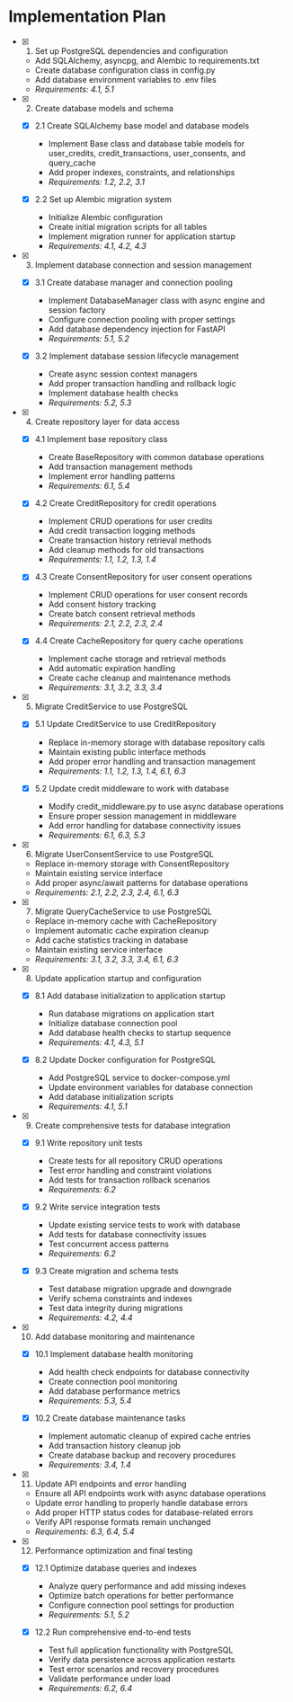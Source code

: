 # Implementation Plan

- [x] 1. Set up PostgreSQL dependencies and configuration
  - Add SQLAlchemy, asyncpg, and Alembic to requirements.txt
  - Create database configuration class in config.py
  - Add database environment variables to .env files
  - _Requirements: 4.1, 5.1_

- [x] 2. Create database models and schema
  - [x] 2.1 Create SQLAlchemy base model and database models
    - Implement Base class and database table models for user_credits, credit_transactions, user_consents, and query_cache
    - Add proper indexes, constraints, and relationships
    - _Requirements: 1.2, 2.2, 3.1_

  - [x] 2.2 Set up Alembic migration system
    - Initialize Alembic configuration
    - Create initial migration scripts for all tables
    - Implement migration runner for application startup
    - _Requirements: 4.1, 4.2, 4.3_

- [x] 3. Implement database connection and session management
  - [x] 3.1 Create database manager and connection pooling
    - Implement DatabaseManager class with async engine and session factory
    - Configure connection pooling with proper settings
    - Add database dependency injection for FastAPI
    - _Requirements: 5.1, 5.2_

  - [x] 3.2 Implement database session lifecycle management
    - Create async session context managers
    - Add proper transaction handling and rollback logic
    - Implement database health checks
    - _Requirements: 5.2, 5.3_

- [x] 4. Create repository layer for data access
  - [x] 4.1 Implement base repository class
    - Create BaseRepository with common database operations
    - Add transaction management methods
    - Implement error handling patterns
    - _Requirements: 6.1, 5.4_

  - [x] 4.2 Create CreditRepository for credit operations
    - Implement CRUD operations for user credits
    - Add credit transaction logging methods
    - Create transaction history retrieval methods
    - Add cleanup methods for old transactions
    - _Requirements: 1.1, 1.2, 1.3, 1.4_

  - [x] 4.3 Create ConsentRepository for user consent operations
    - Implement CRUD operations for user consent records
    - Add consent history tracking
    - Create batch consent retrieval methods
    - _Requirements: 2.1, 2.2, 2.3, 2.4_

  - [x] 4.4 Create CacheRepository for query cache operations
    - Implement cache storage and retrieval methods
    - Add automatic expiration handling
    - Create cache cleanup and maintenance methods
    - _Requirements: 3.1, 3.2, 3.3, 3.4_

- [x] 5. Migrate CreditService to use PostgreSQL
  - [x] 5.1 Update CreditService to use CreditRepository
    - Replace in-memory storage with database repository calls
    - Maintain existing public interface methods
    - Add proper error handling and transaction management
    - _Requirements: 1.1, 1.2, 1.3, 1.4, 6.1, 6.3_

  - [x] 5.2 Update credit middleware to work with database
    - Modify credit_middleware.py to use async database operations
    - Ensure proper session management in middleware
    - Add error handling for database connectivity issues
    - _Requirements: 6.1, 6.3, 5.3_

- [x] 6. Migrate UserConsentService to use PostgreSQL
  - Replace in-memory storage with ConsentRepository
  - Maintain existing service interface
  - Add proper async/await patterns for database operations
  - _Requirements: 2.1, 2.2, 2.3, 2.4, 6.1, 6.3_

- [x] 7. Migrate QueryCacheService to use PostgreSQL
  - Replace in-memory cache with CacheRepository
  - Implement automatic cache expiration cleanup
  - Add cache statistics tracking in database
  - Maintain existing service interface
  - _Requirements: 3.1, 3.2, 3.3, 3.4, 6.1, 6.3_

- [x] 8. Update application startup and configuration
  - [x] 8.1 Add database initialization to application startup
    - Run database migrations on application start
    - Initialize database connection pool
    - Add database health checks to startup sequence
    - _Requirements: 4.1, 4.3, 5.1_
 
  - [x] 8.2 Update Docker configuration for PostgreSQL
    - Add PostgreSQL service to docker-compose.yml
    - Update environment variables for database connection
    - Add database initialization scripts
    - _Requirements: 4.1, 5.1_

- [x] 9. Create comprehensive tests for database integration
  - [x] 9.1 Write repository unit tests
    - Create tests for all repository CRUD operations
    - Test error handling and constraint violations
    - Add tests for transaction rollback scenarios
    - _Requirements: 6.2_

  - [x] 9.2 Write service integration tests
    - Update existing service tests to work with database
    - Add tests for database connectivity issues
    - Test concurrent access patterns
    - _Requirements: 6.2_

  - [x] 9.3 Create migration and schema tests
    - Test database migration upgrade and downgrade
    - Verify schema constraints and indexes
    - Test data integrity during migrations
    - _Requirements: 4.2, 4.4_

- [x] 10. Add database monitoring and maintenance
  - [x] 10.1 Implement database health monitoring
    - Add health check endpoints for database connectivity
    - Create connection pool monitoring
    - Add database performance metrics
    - _Requirements: 5.3, 5.4_

  - [x] 10.2 Create database maintenance tasks
    - Implement automatic cleanup of expired cache entries
    - Add transaction history cleanup job
    - Create database backup and recovery procedures
    - _Requirements: 3.4, 1.4_

- [x] 11. Update API endpoints and error handling
  - Ensure all API endpoints work with async database operations
  - Update error handling to properly handle database errors
  - Add proper HTTP status codes for database-related errors
  - Verify API response formats remain unchanged
  - _Requirements: 6.3, 6.4, 5.4_

- [x] 12. Performance optimization and final testing
  - [x] 12.1 Optimize database queries and indexes
    - Analyze query performance and add missing indexes
    - Optimize batch operations for better performance
    - Configure connection pool settings for production
    - _Requirements: 5.1, 5.2_

  - [x] 12.2 Run comprehensive end-to-end tests
    - Test full application functionality with PostgreSQL
    - Verify data persistence across application restarts
    - Test error scenarios and recovery procedures
    - Validate performance under load
    - _Requirements: 6.2, 6.4_